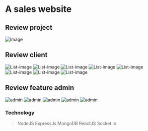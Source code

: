 # A sales website


## Review project
![Image](https://scontent.xx.fbcdn.net/v/t1.15752-9/313991789_1797430483946637_8314107839456754135_n.png?stp=dst-png_p403x403&_nc_cat=111&ccb=1-7&_nc_sid=aee45a&_nc_ohc=i62hY2qxWcQAX9GQmC_&_nc_ad=z-m&_nc_cid=0&_nc_ht=scontent.xx&oh=03_AdQQdKliyqcMSj128qteysxSNygjX7feogPu8wzSSbRsoQ&oe=63B0EB1E)


## Review client
![List-image](https://scontent.fsgn2-6.fna.fbcdn.net/v/t1.15752-9/317383166_460776679329652_6943704946002406434_n.png?_nc_cat=111&ccb=1-7&_nc_sid=ae9488&_nc_ohc=VD9f9ACm8QMAX9mnjTv&tn=-V0KZvm_ujR3Ha61&_nc_ht=scontent.fsgn2-6.fna&oh=03_AdRnFmLPnPpf32aZZULN2fUK0fE3cAFZ0ofCu675qiT_fg&oe=63B0F2F8)
![List-image](https://scontent.fsgn2-6.fna.fbcdn.net/v/t1.15752-9/315146379_867462277616319_4323219714230997908_n.png?_nc_cat=110&ccb=1-7&_nc_sid=ae9488&_nc_ohc=UfKtM8niVMwAX-JLyJM&_nc_ht=scontent.fsgn2-6.fna&oh=03_AdT8osDx8vh5rpnijYYvoiIPdIJm7PRqd2-tbYSIayahGw&oe=63B0E2DA)
![List-image](https://scontent.fsgn2-6.fna.fbcdn.net/v/t1.15752-9/316687673_676815877280667_2017105845787770332_n.png?_nc_cat=110&ccb=1-7&_nc_sid=ae9488&_nc_ohc=xIkV-2BHlmYAX881Cra&_nc_ht=scontent.fsgn2-6.fna&oh=03_AdSbYd7LLt2ileL713HBfb0hTn15go_XcnjB5-HAc4mD3g&oe=63B0F520)
![List-image](https://scontent.fsgn2-1.fna.fbcdn.net/v/t1.15752-9/315521035_815294439527403_2594942370269602884_n.png?_nc_cat=105&ccb=1-7&_nc_sid=ae9488&_nc_ohc=LHrMr3fzuy8AX8mOx4G&tn=-V0KZvm_ujR3Ha61&_nc_ht=scontent.fsgn2-1.fna&oh=03_AdR8swCQoQNHRFn-XvxRhp2GJ3ttzZUlmQsRqk8xrX9eLw&oe=63B0F0F3)
![List-image](https://scontent.fsgn2-4.fna.fbcdn.net/v/t1.15752-9/317693823_5830824466976499_7922472853306449134_n.png?_nc_cat=109&ccb=1-7&_nc_sid=ae9488&_nc_ohc=Ep5sWsAVsS0AX9P6bvO&_nc_ht=scontent.fsgn2-4.fna&oh=03_AdSLmwmgaQayvIPjZPxuP3J7C3BzM4LQpquhBBwM7hqbbg&oe=63B0E073)
![List-image](https://scontent.fsgn2-4.fna.fbcdn.net/v/t1.15752-9/314473407_473648258232013_1966235764063218510_n.png?_nc_cat=109&ccb=1-7&_nc_sid=ae9488&_nc_ohc=lwLOaMAuGYwAX_Z-1O4&_nc_ht=scontent.fsgn2-4.fna&oh=03_AdRRwfDnNHcMJYaK3WYWRxS5P_i_D9PRXFMGB9o7rF8-7g&oe=63B10107)
![List-image](https://scontent.fsgn2-8.fna.fbcdn.net/v/t1.15752-9/316988244_1240414616831535_2444025059630117267_n.png?_nc_cat=102&ccb=1-7&_nc_sid=ae9488&_nc_ohc=M_T3SpQj34gAX95HAS3&_nc_ht=scontent.fsgn2-8.fna&oh=03_AdQfsrxHCauaJGRXqxhtWbGduJ1TqcW2SvJEyTJJHRVVNg&oe=63B10D74)
![List-image](https://scontent.fsgn2-2.fna.fbcdn.net/v/t1.15752-9/316037296_448713150758151_2785707853733670650_n.png?_nc_cat=103&ccb=1-7&_nc_sid=ae9488&_nc_ohc=PiV5wX_4Ne4AX86Q5vj&_nc_ht=scontent.fsgn2-2.fna&oh=03_AdQSBukmF6fAkMr4LRkqDoCR5Jtm_H5jdYAkJZMwI_2wSA&oe=63B0E7C3)


## Review feature admin
![admin](https://scontent.fsgn2-6.fna.fbcdn.net/v/t1.15752-9/315887917_718932539574310_4123816171449945626_n.png?_nc_cat=110&ccb=1-7&_nc_sid=ae9488&_nc_ohc=l23Ru_5HkDIAX-wowM-&_nc_ht=scontent.fsgn2-6.fna&oh=03_AdTnoi_s6YLXx4CU-46GMspYyv7Zqs2a3n2RZK00vIhPIQ&oe=63B0E35E)
![admin](https://scontent.fsgn2-4.fna.fbcdn.net/v/t1.15752-9/313135769_694850808652481_2731084562474269487_n.png?_nc_cat=109&ccb=1-7&_nc_sid=ae9488&_nc_ohc=HHOTxqyHH4cAX9cV0Ew&_nc_ht=scontent.fsgn2-4.fna&oh=03_AdRlQZD3MGC52MLO6HCWs5uENY6_N8B5Ft2z5tXqVrfGTA&oe=63B10F6C)
![admin](https://scontent.fsgn2-6.fna.fbcdn.net/v/t1.15752-9/313202887_3849942671813423_8425358928626403500_n.png?_nc_cat=110&ccb=1-7&_nc_sid=ae9488&_nc_ohc=FNc5rYyNfAIAX9VW8e4&_nc_ht=scontent.fsgn2-6.fna&oh=03_AdR8HkIv49p7UWv5i2ZfvtXtq6HOugw_pVzBr9WqVykIsg&oe=63B103FC)
![admin](https://scontent.fsgn2-4.fna.fbcdn.net/v/t1.15752-9/315969743_847106856331725_9001080818414579770_n.png?_nc_cat=101&ccb=1-7&_nc_sid=ae9488&_nc_ohc=peozJ0bXBDgAX97wxoC&_nc_ht=scontent.fsgn2-4.fna&oh=03_AdSzpGVSHGV0llVBDPIdmkJg-LRRKs3xRvhpGghqNfxA9A&oe=63B0EDD8)
![admin](https://scontent.fsgn2-4.fna.fbcdn.net/v/t1.15752-9/312466791_880044706341406_3251097470613062423_n.png?_nc_cat=109&ccb=1-7&_nc_sid=ae9488&_nc_ohc=HgndYE1rRYAAX_Prggl&tn=-V0KZvm_ujR3Ha61&_nc_ht=scontent.fsgn2-4.fna&oh=03_AdRa6m2ny9ws88dWreABazmdj6ODAll7ZZ9YlwsCcOhPlg&oe=63B0F305)


### Technology
>NodeJS
>ExpressJs
>MongoDB
>ReactJS
>Socket.io